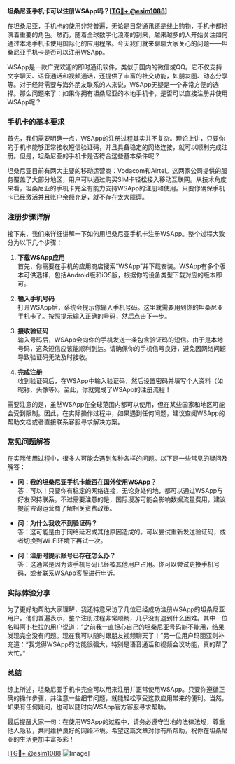 **坦桑尼亚手机卡可以注册WSApp吗？[[TG💪+ @esim1088](https://t.me/s/esim1088)]**

在坦桑尼亚，手机卡的使用非常普遍，无论是日常通讯还是线上购物，手机卡都扮演着重要的角色。然而，随着全球数字化浪潮的到来，越来越多的人开始关注如何通过本地手机卡使用国际化的应用程序。今天我们就来聊聊大家关心的问题——坦桑尼亚手机卡是否可以注册WSApp。

WSApp是一款广受欢迎的即时通讯软件，类似于国内的微信或QQ。它不仅支持文字聊天、语音通话和视频通话，还提供了丰富的社交功能，如朋友圈、动态分享等。对于经常需要与海外朋友联系的人来说，WSApp无疑是一个非常方便的选择。那么问题来了：如果你拥有坦桑尼亚的本地手机卡，是否可以直接注册并使用WSApp呢？

### 手机卡的基本要求

首先，我们需要明确一点，WSApp的注册过程其实并不复杂。理论上讲，只要你的手机卡能够正常接收短信验证码，并且具备稳定的网络连接，就可以顺利完成注册。但是，坦桑尼亚的手机卡是否符合这些基本条件呢？

坦桑尼亚目前有两大主要的移动运营商：Vodacom和Airtel。这两家公司提供的服务覆盖了大部分地区，用户可以通过购买SIM卡轻松接入移动互联网。从技术角度来看，坦桑尼亚的手机卡完全有能力支持WSApp的注册和使用。只要你确保手机卡已经激活并且账户余额充足，就不存在太大障碍。

### 注册步骤详解

接下来，我们来详细讲解一下如何用坦桑尼亚手机卡注册WSApp。整个过程大致分为以下几个步骤：

1. **下载WSApp应用**  
   首先，你需要在手机的应用商店搜索“WSApp”并下载安装。WSApp有多个版本可供选择，包括Android版和iOS版，根据你的设备类型下载对应的版本即可。

2. **输入手机号码**  
   打开WSApp后，系统会提示你输入手机号码。这里就需要用到你的坦桑尼亚手机卡了。按照提示输入正确的号码，然后点击下一步。

3. **接收验证码**  
   输入号码后，WSApp会向你的手机发送一条包含验证码的短信。由于是本地号码，这条短信应该能顺利到达。请确保你的手机信号良好，避免因网络问题导致验证码无法及时接收。

4. **完成注册**  
   收到验证码后，在WSApp中输入验证码，然后设置密码并填写个人资料（如昵称、头像等）。至此，你就完成了WSApp的注册流程！

需要注意的是，虽然WSApp在全球范围内都可以使用，但在某些国家和地区可能会受到限制。因此，在实际操作过程中，如果遇到任何问题，建议查阅WSApp的帮助文档或者直接联系客服寻求解决方案。

### 常见问题解答

在实际使用过程中，很多人可能会遇到各种各样的问题。以下是一些常见的疑问及解答：

- **问：我的坦桑尼亚手机卡能否在国外使用WSApp？**  
  答：可以！只要你有稳定的网络连接，无论身处何地，都可以通过WSApp与好友保持联系。不过需要注意的是，国际漫游可能会影响数据流量费用，建议提前咨询运营商了解相关资费政策。

- **问：为什么我收不到验证码？**  
  答：这可能是由于网络延迟或其他原因造成的。可以尝试重新发送验证码，或者切换到Wi-Fi环境下再试一次。

- **问：注册时提示账号已存在怎么办？**  
  答：这通常是因为该手机号码已经被其他用户占用。你可以尝试更换手机号码，或者联系WSApp客服进行申诉。

### 实际体验分享

为了更好地帮助大家理解，我还特意采访了几位已经成功注册WSApp的坦桑尼亚用户。他们普遍表示，整个注册过程非常顺畅，几乎没有遇到什么困难。其中一位名叫阿卜杜拉的用户说道：“之前我一直担心自己的坦桑尼亚号码能不能用，结果发现完全没有问题。现在我可以随时跟朋友视频聊天了！”另一位用户玛丽亚则补充道：“我觉得WSApp的功能很强大，特别是语音通话和视频会议功能，真的帮了大忙。”

### 总结

综上所述，坦桑尼亚手机卡完全可以用来注册并正常使用WSApp。只要你遵循正确的操作步骤，并注意一些细节问题，就能轻松享受这款应用带来的便利。当然，如果有任何疑问，也可以随时向WSApp官方客服寻求帮助。

最后提醒大家一句：在使用WSApp的过程中，请务必遵守当地的法律法规，尊重他人隐私，共同维护良好的网络环境。希望这篇文章对你有所帮助，祝你在坦桑尼亚的生活更加丰富多彩！

[[TG💪+ @esim1088](https://t.me/s/esim1088) ![Image](https://i.postimg.cc/4NQfJmqS/Snipaste-2025-05-13-00-14-12.png)]